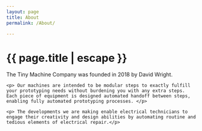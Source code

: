 ```yaml
---
layout: page
title: About
permalink: /About/

---
```


<h1 class="page-title">{{ page.title | escape }}</h1>

<div class="blurb">
	<p>The Tiny Machine Company was founded in 2018 by David Wright.  </p>

	<p> Our machines are intended to be modular steps to exactly fulfill your prototyping needs without burdening you with any extra steps. Each piece of equipment is designed automated handoff between steps, enabling fully automated prototyping processes. </p>

	<p> The developments we are making enable electrical technicians to engage their creativity and design abilities by automating routine and tedious elements of electrical repair.</p>
</div><!-- /.blurb -->

